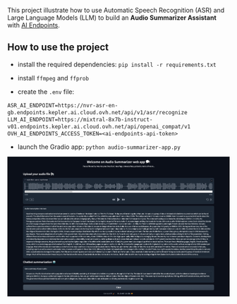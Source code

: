 This project illustrate how to use Automatic Speech Recognition (ASR) and Large Language Models (LLM) to build an **Audio Summarizer Assistant** with [AI Endpoints](https://endpoints.ai.cloud.ovh.net/).

## How to use the project

- install the required dependencies: `pip install -r requirements.txt`
- install `ffmpeg` and `ffprob`

- create the `.env` file:
```
ASR_AI_ENDPOINT=https://nvr-asr-en-gb.endpoints.kepler.ai.cloud.ovh.net/api/v1/asr/recognize
LLM_AI_ENDPOINT=https://mixtral-8x7b-instruct-v01.endpoints.kepler.ai.cloud.ovh.net/api/openai_compat/v1
OVH_AI_ENDPOINTS_ACCESS_TOKEN=<ai-endpoints-api-token>
```  

- launch the Gradio app: `python audio-summarizer-app.py`

![image](audio-summarizer-web-app.png)
